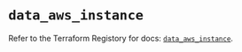 # `data_aws_instance`

Refer to the Terraform Registory for docs: [`data_aws_instance`](https://www.terraform.io/docs/providers/aws/d/instance).
